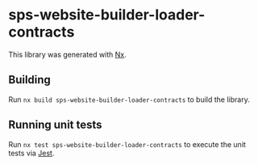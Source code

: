 # sps-website-builder-loader-contracts

This library was generated with [Nx](https://nx.dev).

## Building

Run `nx build sps-website-builder-loader-contracts` to build the library.

## Running unit tests

Run `nx test sps-website-builder-loader-contracts` to execute the unit tests via [Jest](https://jestjs.io).
